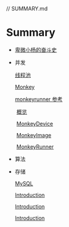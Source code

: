// SUMMARY.md

# Summary
* [卑微小杨的奋斗史](README.md)

* 并发

    [线程池](ThreadPoolExecutor.md)

    [Monkey](Chapter1/Monkey.md)

    [monkeyrunner 参考](Chapter1/MonkeyrunnerReference.md)

    ​	[概览](Chapter1/MonkeyrunnerSummary.md)

    ​	[MonkeyDevice](Chapter1/MonkeyDevice.md)

    ​	[MonkeyImage](Chapter1/MonkeyImage.md)

    ​	[MonkeyRunner](Chapter1/MonkeyRunner.md)

* 算法
    
    
    
* 存储

    [MySQL](MySQL.md)

    [Introduction](Chapter2/c2.md)

    [Introduction](Chapter2/c3.md)

    [Introduction](Chapter2/c4.md)

    

    